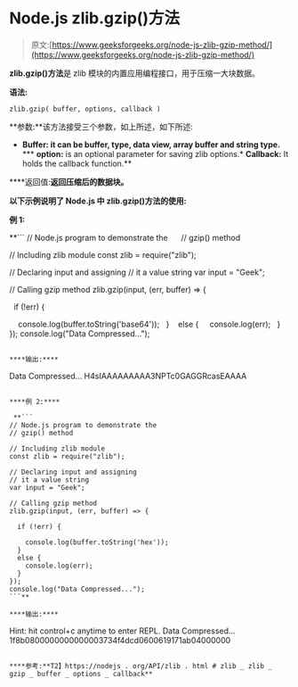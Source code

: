 # Node.js zlib.gzip()方法

> 原文:[https://www.geeksforgeeks.org/node-js-zlib-gzip-method/](https://www.geeksforgeeks.org/node-js-zlib-gzip-method/)

**zlib.gzip()方法**是 zlib 模块的内置应用编程接口，用于压缩一大块数据。

**语法:**

```
zlib.gzip( buffer, options, callback )
```

**参数:**该方法接受三个参数，如上所述，如下所述:

*   **Buffer: it can be buffer, type, data view, array buffer and string type.**
***   **option:** is an optional parameter for saving zlib options.*   **Callback:** It holds the callback function.**

****返回值:**返回压缩后的数据块。**

**以下示例说明了 Node.js 中 **zlib.gzip()方法**的使用:**

****例 1:****

 **```
// Node.js program to demonstrate the     
// gzip() method

// Including zlib module
const zlib = require("zlib");

// Declaring input and assigning
// it a value string
var input = "Geek";

// Calling gzip method
zlib.gzip(input, (err, buffer) => {

  if (!err) {

    console.log(buffer.toString('base64'));
  } 
  else {
    console.log(err);
  }
});
console.log("Data Compressed...");
```** 

****输出:****

```
Data Compressed...
H4sIAAAAAAAAA3NPTc0GAGGRcasEAAAA 
```

****例 2:****

 **```
// Node.js program to demonstrate the     
// gzip() method

// Including zlib module
const zlib = require("zlib");

// Declaring input and assigning
// it a value string
var input = "Geek";

// Calling gzip method
zlib.gzip(input, (err, buffer) => {

  if (!err) {

    console.log(buffer.toString('hex'));
  } 
  else {
    console.log(err);
  }
});
console.log("Data Compressed...");
```** 

****输出:****

```
Hint: hit control+c anytime to enter REPL.
Data Compressed...
1f8b0800000000000003734f4dcd0600619171ab04000000 
```

****参考:**T2】https://nodejs . org/API/zlib . html # zlib _ zlib _ gzip _ buffer _ options _ callback**
